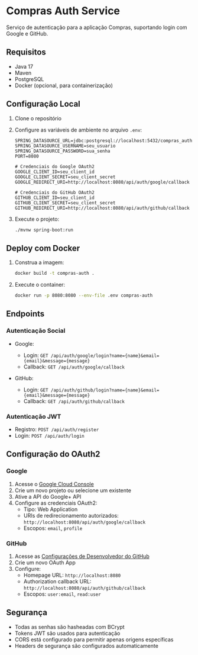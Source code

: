 # Compras Auth Service

Serviço de autenticação para a aplicação Compras, suportando login com Google e GitHub.

## Requisitos

- Java 17
- Maven
- PostgreSQL
- Docker (opcional, para containerização)

## Configuração Local

1. Clone o repositório
2. Configure as variáveis de ambiente no arquivo `.env`:
   ```
   SPRING_DATASOURCE_URL=jdbc:postgresql://localhost:5432/compras_auth
   SPRING_DATASOURCE_USERNAME=seu_usuario
   SPRING_DATASOURCE_PASSWORD=sua_senha
   PORT=8080
   
   # Credenciais do Google OAuth2
   GOOGLE_CLIENT_ID=seu_client_id
   GOOGLE_CLIENT_SECRET=seu_client_secret
   GOOGLE_REDIRECT_URI=http://localhost:8080/api/auth/google/callback
   
   # Credenciais do GitHub OAuth2
   GITHUB_CLIENT_ID=seu_client_id
   GITHUB_CLIENT_SECRET=seu_client_secret
   GITHUB_REDIRECT_URI=http://localhost:8080/api/auth/github/callback
   ```

3. Execute o projeto:
   ```bash
   ./mvnw spring-boot:run
   ```

## Deploy com Docker

1. Construa a imagem:
   ```bash
   docker build -t compras-auth .
   ```

2. Execute o container:
   ```bash
   docker run -p 8080:8080 --env-file .env compras-auth
   ```

## Endpoints

### Autenticação Social

- Google:
  - Login: `GET /api/auth/google/login?name={name}&email={email}&message={message}`
  - Callback: `GET /api/auth/google/callback`

- GitHub:
  - Login: `GET /api/auth/github/login?name={name}&email={email}&message={message}`
  - Callback: `GET /api/auth/github/callback`

### Autenticação JWT

- Registro: `POST /api/auth/register`
- Login: `POST /api/auth/login`

## Configuração do OAuth2

### Google

1. Acesse o [Google Cloud Console](https://console.cloud.google.com)
2. Crie um novo projeto ou selecione um existente
3. Ative a API do Google+ API
4. Configure as credenciais OAuth2:
   - Tipo: Web Application
   - URIs de redirecionamento autorizados: `http://localhost:8080/api/auth/google/callback`
   - Escopos: `email`, `profile`

### GitHub

1. Acesse as [Configurações de Desenvolvedor do GitHub](https://github.com/settings/developers)
2. Crie um novo OAuth App
3. Configure:
   - Homepage URL: `http://localhost:8080`
   - Authorization callback URL: `http://localhost:8080/api/auth/github/callback`
   - Escopos: `user:email`, `read:user`

## Segurança

- Todas as senhas são hasheadas com BCrypt
- Tokens JWT são usados para autenticação
- CORS está configurado para permitir apenas origens específicas
- Headers de segurança são configurados automaticamente 